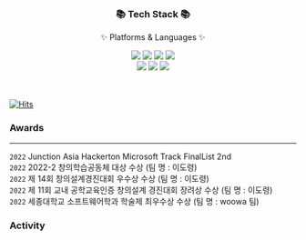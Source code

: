 <div align=center>
	<h3>📚 Tech Stack 📚</h3>
	<p>✨ Platforms & Languages ✨</p>
</div>
<div align="center">
	<img src="https://img.shields.io/badge/Node.js-339933?style=flat&logo=Node.js&logoColor=white" />
	<img src="https://img.shields.io/badge/NestJS-E0234E?style=flat&logo=NestJS&logoColor=white" />
	<img src="https://img.shields.io/badge/Express-000000?style=flat&logo=Express&logoColor=white" />
	<img src="https://img.shields.io/badge/TypeScript-3178C6?style=flat&logo=TypeScript&logoColor=white" />
	<br>
	<img src="https://img.shields.io/badge/MySQL-4479A1?style=flat&logo=MySQL&logoColor=white" />
	<img src="https://img.shields.io/badge/PostgreSQL-4169E1?style=flat&logo=PostgreSQL&logoColor=white" />
	<img src="https://img.shields.io/badge/Amazon AWS-232F3E?style=flat&logo=Amazon AWS&logoColor=white" />
</div>
<br>
<br>

[![Hits](https://hits.seeyoufarm.com/api/count/incr/badge.svg?url=https%3A%2F%2Fgithub.com%2Fkimdoha&count_bg=%23F3AC3A&title_bg=%23555555&icon=&icon_color=%23F3AE49&title=hits&edge_flat=false)](https://hits.seeyoufarm.com)  


### Awards
---
`2022` Junction Asia Hackerton Microsoft Track FinalList 2nd   
`2022` 2022-2 창의학습공동체 대상 수상 (팀 명 : 이도령)  
`2022` 제 14회 창의설계경진대회 우수상 수상 (팀 명 : 이도령)  
`2022` 제 11회 교내 공학교육인증 창의설계 경진대회 장려상 수상 (팀 명 : 이도령)  
`2022` 세종대학교 소프트웨어학과 학술제 최우수상 수상 (팀 명 : woowa 팀)


### Activity
